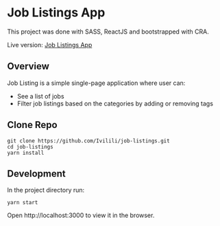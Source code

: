# Job Listings App

This project was done with SASS, ReactJS and bootstrapped with CRA.

Live version: [Job Listings App](https://listingjobs.netlify.app/)

## Overview

Job Listing is a simple single-page application where user can:

* See a list of jobs
* Filter job listings based on the categories by adding or removing tags

## Clone Repo

```
git clone https://github.com/Ivilili/job-listings.git
cd job-listings
yarn install
```

## Development

In the project directory run:

 `yarn start`
 
Open http://localhost:3000 to view it in the browser.
